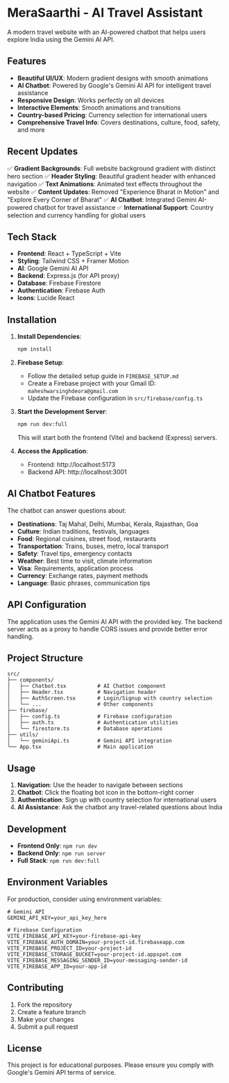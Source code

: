 # MeraSaarthi - AI Travel Assistant

A modern travel website with an AI-powered chatbot that helps users explore India using the Gemini AI API.

## Features

- **Beautiful UI/UX**: Modern gradient designs with smooth animations
- **AI Chatbot**: Powered by Google's Gemini AI API for intelligent travel assistance
- **Responsive Design**: Works perfectly on all devices
- **Interactive Elements**: Smooth animations and transitions
- **Country-based Pricing**: Currency selection for international users
- **Comprehensive Travel Info**: Covers destinations, culture, food, safety, and more

## Recent Updates

✅ **Gradient Backgrounds**: Full website background gradient with distinct hero section
✅ **Header Styling**: Beautiful gradient header with enhanced navigation
✅ **Text Animations**: Animated text effects throughout the website
✅ **Content Updates**: Removed "Experience Bharat in Motion" and "Explore Every Corner of Bharat"
✅ **AI Chatbot**: Integrated Gemini AI-powered chatbot for travel assistance
✅ **International Support**: Country selection and currency handling for global users

## Tech Stack

- **Frontend**: React + TypeScript + Vite
- **Styling**: Tailwind CSS + Framer Motion
- **AI**: Google Gemini AI API
- **Backend**: Express.js (for API proxy)
- **Database**: Firebase Firestore
- **Authentication**: Firebase Auth
- **Icons**: Lucide React

## Installation

1. **Install Dependencies**:
   ```bash
   npm install
   ```

2. **Firebase Setup**:
   - Follow the detailed setup guide in `FIREBASE_SETUP.md`
   - Create a Firebase project with your Gmail ID: `maheshwarsinghdeora@gmail.com`
   - Update the Firebase configuration in `src/firebase/config.ts`

3. **Start the Development Server**:
   ```bash
   npm run dev:full
   ```
   This will start both the frontend (Vite) and backend (Express) servers.

4. **Access the Application**:
   - Frontend: http://localhost:5173
   - Backend API: http://localhost:3001

## AI Chatbot Features

The chatbot can answer questions about:
- **Destinations**: Taj Mahal, Delhi, Mumbai, Kerala, Rajasthan, Goa
- **Culture**: Indian traditions, festivals, languages
- **Food**: Regional cuisines, street food, restaurants
- **Transportation**: Trains, buses, metro, local transport
- **Safety**: Travel tips, emergency contacts
- **Weather**: Best time to visit, climate information
- **Visa**: Requirements, application process
- **Currency**: Exchange rates, payment methods
- **Language**: Basic phrases, communication tips

## API Configuration

The application uses the Gemini AI API with the provided key. The backend server acts as a proxy to handle CORS issues and provide better error handling.

## Project Structure

```
src/
├── components/
│   ├── Chatbot.tsx          # AI Chatbot component
│   ├── Header.tsx           # Navigation header
│   ├── AuthScreen.tsx       # Login/Signup with country selection
│   └── ...                  # Other components
├── firebase/
│   ├── config.ts            # Firebase configuration
│   ├── auth.ts              # Authentication utilities
│   └── firestore.ts         # Database operations
├── utils/
│   └── geminiApi.ts         # Gemini API integration
└── App.tsx                  # Main application
```

## Usage

1. **Navigation**: Use the header to navigate between sections
2. **Chatbot**: Click the floating bot icon in the bottom-right corner
3. **Authentication**: Sign up with country selection for international users
4. **AI Assistance**: Ask the chatbot any travel-related questions about India

## Development

- **Frontend Only**: `npm run dev`
- **Backend Only**: `npm run server`
- **Full Stack**: `npm run dev:full`

## Environment Variables

For production, consider using environment variables:

```env
# Gemini API
GEMINI_API_KEY=your_api_key_here

# Firebase Configuration
VITE_FIREBASE_API_KEY=your-firebase-api-key
VITE_FIREBASE_AUTH_DOMAIN=your-project-id.firebaseapp.com
VITE_FIREBASE_PROJECT_ID=your-project-id
VITE_FIREBASE_STORAGE_BUCKET=your-project-id.appspot.com
VITE_FIREBASE_MESSAGING_SENDER_ID=your-messaging-sender-id
VITE_FIREBASE_APP_ID=your-app-id
```

## Contributing

1. Fork the repository
2. Create a feature branch
3. Make your changes
4. Submit a pull request

## License

This project is for educational purposes. Please ensure you comply with Google's Gemini API terms of service. 